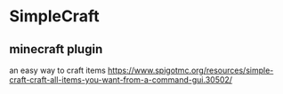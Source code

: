 # SimpleCraft
## minecraft plugin

an easy way to craft items
https://www.spigotmc.org/resources/simple-craft-craft-all-items-you-want-from-a-command-gui.30502/
